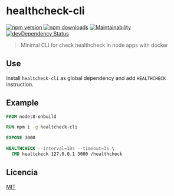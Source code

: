 # healthcheck-cli

[![npm version](https://img.shields.io/npm/v/healthcheck-cli.svg)](https://www.npmjs.com/package/healthcheck-cli)
[![npm downloads](https://img.shields.io/npm/dm/healthcheck-cli.svg)](https://www.npmjs.com/package/healthcheck-cli)
[![Maintainability](https://api.codeclimate.com/v1/badges/7d2accb39a80b8ee6573/maintainability)](https://codeclimate.com/github/lgaticaq/healthcheck-cli/maintainability)
[![devDependency Status](https://img.shields.io/david/dev/lgaticaq/healthcheck-cli.svg)](https://david-dm.org/lgaticaq/healthcheck-cli#info=devDependencies)

> Minimal CLI for check healthcheck in node apps with docker

## Use

Install `healtcheck-cli` as global dependency and add `HEALTHCHECK` instruction.

## Example

```Dockerfile
FROM node:8-onbuild

RUN npm i -g healtcheck-cli

EXPOSE 3000

HEALTHCHECK --interval=10s --timeout=3s \
  CMD healtcheck 127.0.0.1 3000 /healthcheck
```

## Licencia

[MIT](https://tldrlegal.com/license/mit-license)
